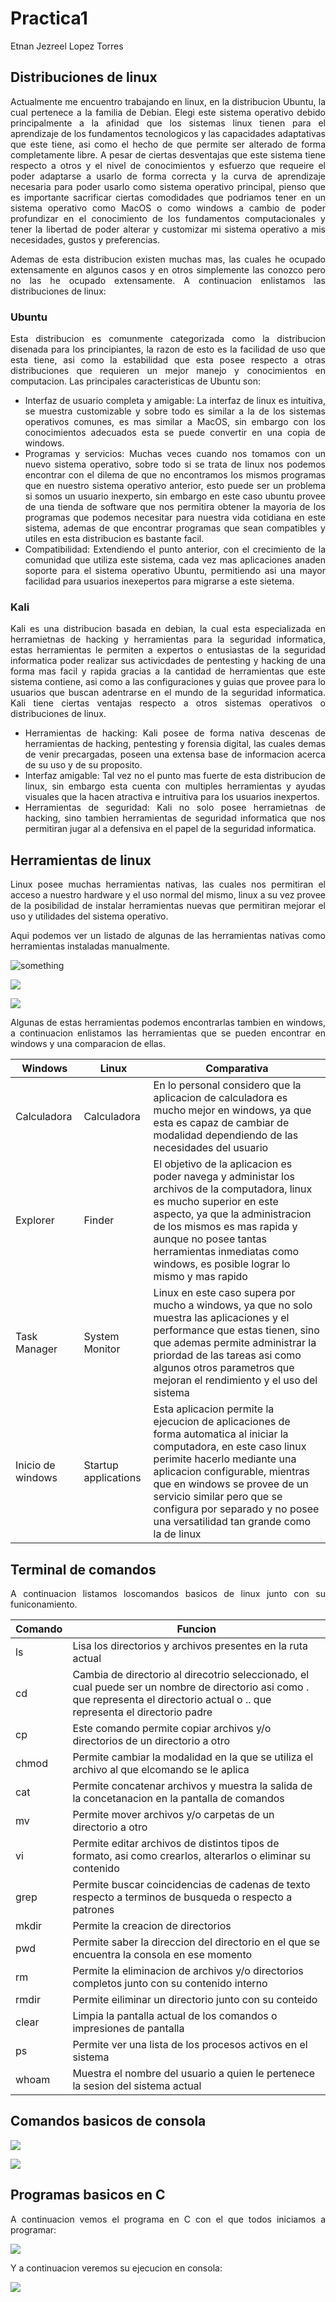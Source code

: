 <style>
    .left{text-align: left;}
    .right{text-align: right;}
    .center{text-align: center;}
    .just{text-align: justify;}
</style>

# Practica1
Etnan Jezreel Lopez Torres

<div class="just">

## Distribuciones de linux

Actualmente me encuentro trabajando en linux, en la distribucion Ubuntu, la cual pertenece a la familia de Debian. Elegi este sistema operativo debido principalmente a la afinidad que los sistemas linux tienen para el aprendizaje de los fundamentos tecnologicos y las capacidades adaptativas que este tiene, asi como el hecho de que permite ser alterado de forma completamente libre. A pesar de ciertas desventajas que este sistema tiene respecto a otros y el nivel de conocimientos y esfuerzo que requeire el poder adaptarse a usarlo de forma correcta y la curva de aprendizaje necesaria para poder usarlo como sistema operativo principal, pienso que es importante sacrificar ciertas comodidades que podriamos tener en un sistema operativo como MacOS o como windows a cambio de poder profundizar en el conocimiento de los fundamentos computacionales y tener la libertad de poder alterar y customizar mi sistema operativo a mis necesidades, gustos y preferencias.

Ademas de esta distribucion existen muchas mas, las cuales he ocupado extensamente en algunos casos y en otros simplemente las conozco pero no las he ocupado extensamente. A continuacion enlistamos las distribuciones de linux:

### Ubuntu
Esta distribucion es comunmente categorizada como la distribucion disenada para los principiantes, la razon de esto es la facilidad de uso que esta tiene, asi como la estabilidad que esta posee respecto a otras distribuciones que requieren un mejor manejo y conocimientos en computacion. Las principales caracteristicas de Ubuntu son:

- Interfaz de usuario completa y amigable: La interfaz de linux es intuitiva, se muestra customizable y sobre todo es similar a la de los sistemas operativos comunes, es mas similar a MacOS, sin embargo con los conocimientos adecuados esta se puede convertir en una copia de windows.
- Programas y servicios: Muchas veces cuando nos tomamos con un nuevo sistema operativo, sobre todo si se trata de linux nos podemos encontrar con el dilema de que no encontramos los mismos programas que en nuestro sistema operativo anterior, esto puede ser un problema si somos un usuario inexperto, sin embargo en este caso ubuntu provee de una tienda de software que nos permitira obtener la mayoria de los programas que podemos necesitar para nuestra vida cotidiana en este sistema, ademas de que encontrar programas que sean compatibles y utiles en esta distribucion es bastante facil.
- Compatibilidad: Extendiendo el punto anterior, con el crecimiento de la comunidad que utiliza este sistema, cada vez mas aplicaciones anaden soporte para el sistema operativo Ubuntu, permitiendo asi una mayor facilidad para usuarios inexepertos para migrarse a este sietema.

### Kali
Kali es una distribucion basada en debian, la cual esta especializada en herramietnas de hacking y herramientas para la seguridad informatica, estas herramientas le permiten a expertos o entusiastas de la seguridad informatica poder realizar sus activicdades de pentesting y hacking de una forma mas facil y rapida gracias a la cantidad de herramientas que este sistema contiene, asi como a las configuraciones y guias que provee para lo usuarios que buscan adentrarse en el mundo de la seguridad informatica. Kali tiene ciertas ventajas respecto a otros sistemas operativos o distribuciones de linux.
- Herramientas de hacking: Kali posee de forma nativa descenas de herramientas de hacking, pentesting y forensia digital, las cuales demas de venir precargadas, poseen una extensa base de informacion acerca de su uso y de su proposito.
- Interfaz amigable: Tal vez no el punto mas fuerte de esta distribucion de linux, sin embargo esta cuenta con multiples herramientas y ayudas visuales que la hacen atractiva e intruitiva para los usuarios inexpertos.
- Herramientas de seguridad: Kali no solo posee herramietnas de hacking, sino tambien herramientas de seguridad informatica que nos permitiran jugar al a defensiva en el papel de la seguridad informatica.

## Herramientas de linux

Linux posee muchas herramientas nativas, las cuales nos permitiran el acceso a nuestro hardware y el uso normal del mismo, linux a su vez provee de la posibilidad de instalar herramientas nuevas que permitiran mejorar el uso y utilidades del sistema operativo.

Aqui podemos ver un listado de algunas de las herramientas nativas como herramientas instaladas manualmente.

![something](https://lh3.googleusercontent.com/fife/AKsag4N44TxA_tD-uO-JlsRuFcFZoTsWh1MTEoGs7_jZcJf1pVORDZw67nHBWBobwJPlERLKB0CyoJLPXjwkrxT4nSGIDyjQqXY_1IRTgLwLf3hxwu6PJT_jv2jhxBJWFoN-CWN9hHfstVg6OLkL8ttWre21EB6aRaStEJ42hp_D0hBTAZw7pSB0tylDcsiufJNvjsiaBaCW0dT8N30Nt0ZWNB7BZzZ1ppwpzirvccsBms4wQlD_iz7beO5501zxOJyWJa2Vn65rPypXfJVA6qAuw7WENr0tiF7-4-12DU70f74QUjsWTnLXaqqKBXXJyQx2gR2vEO8PtC7dy1SYqn12B5foNoXbiWfvil7ff43aenaK6LUjj6qLSZvMwizrUYdxockOx-SijiulxxyP3bRRBpcaLPIvV7mhtf8NJ9LpI0ZrmFI7cFo6qn1jojuxk_mKj0BnYz1yOB0KTyv0CVLQfTbpLhucZY_0xDfBTRgY2XzWxdFq6ENjpMH5ujefCF2Y8K5SnytpJJZpVQcQ2xSp2RW3L3c7Z9dLU4R7lzdONZCpMqbdFyxwDQKudLcNFETfALibjb-MYLN8IHwTXg286u5lJuwGndizmNmFx6iZloGAb0Evr3QNaZNMzPE71gIvu6r9BnbAjxuSEp0JXMVC_aQ23VawX4GNKBP5cAhV1tB198Wh9TK44llUToq2IHfyvMPi3rB_wED40Id_9p8mVMdhQusM1-cyM0GmJa5ekksuiNivcgZ3JGEJZ9cg3XB-jlVOuep8pXv1ba1V8F21cHjTpbIHC7CpB45efYf5lDzRVyD0NuEI-ygDK6J8BfhwTOIcOVS20pN3lWZviVlso8-QZo1jvOG6LicGgA2xgWz4_6g4quEg4yF5QAxvN_O1XEtKJaOIeIaKr3a8i2E5avAk6ZeVYII5e4kJE0rkPQVjVXAt7KQoxVgC6V6KjjesRlEpQBMdQ9of25zFoYqVgb3gA292RZiXbC2kVxQA30EixzPo7i4THBN1wtqRN1TXGhFU4CzQ7hx-pfHSqtIaTC7pr-LpA4kDv8u9JRNSUDI7FC_H-cKoJujlYEjXahqdp4Nv8H9lwz6qSWmneg_MZzzLjgqiPjEg0pbtkgI5MFnk4i4RdlC2xhy8suPnQZgK_LWoBiSpzP0dQrL0vmPaydl9wupOsflyN4k6C-z_SpJ-NwM2rbYVjF2BDJQ-VNqBOg2KikAWW67zOcJ8CONP4GKRAFk86DCailnpdPn3GOd9TJmg66K4YyP0KLnxevotpcpSVm3bTh85ZV-ysynHS4cWRmgzmgwc7-OhdlT62HWN7llN_T3k7Y1t85V0qdJIGWn3iB2-MBEgBwD627jFX_eqy40LBJRvzWWFoxNrKQPz-E3EwRvI4cBqkmxjKA3el5JktwxBOG0DDAKo5s0llbdSI2HvuLfshQTosuZnc1kasNn8Pq2yaPJcpCn18ihJAdvoiA3U05tNPOFtZdx5TIuvUko4zlip0r9LQ_aLWOrsAa5Cj_uCQESDdCGcjtQd3XrpGLbzl4YLcjEnmaqp02rnAJqVyhcpdfaRPUU-vcowCWT6v5SN6hultKeAHuKIRzBlPrrArdDZZhpo__d4ieCpvLnRlMc=w1366-h664)

![](https://lh3.googleusercontent.com/fife/AKsag4Oep3EvJTw76A08IoCEYjKfhvQjV3wrdy9yYtZPTho5PWw85KFLLcYfx8RP9Rjflf4iHeyBdGWRP8jIKtBUFIqK-5KaIWfCcna0PsYwf4_9IdFCel2K3og-6c0_DgLAzEPw_qPoHmZt3YJkLv1fnIL2GZEpXbAGUk01as9jRgnlXnL02QhU-1fV491ZKv2ODe6P8ksCmrNX61U9S9LvC473vzqYPifgCWFZvWf92GAf4wMYa1lFNrvp_2ClI-iWW_0YE6b6IzpQS5PhhuM7GVN1UEeZIZyKn9LOGGdnlZUggWckCn-64pHTOK5QITAD3z3uA-s4IRiN7i-n0An4X1lzllDRwfxrS-Qe18rBrpNBlo8vZhrsrdLXSagXPnYfGI1p3zGVvng41DXakHnisNexhwu6pOYXmhDVfqZPF4vfG9AwQr8CJG5FESfpFrpCSy9SgVANMLzR65-GcKf2Bdr7tNc8kN8vqa5Javw8VIGv3IVgAHnsSw5XeXvRUb7TWX9WowxxQ7u_IxdWA4LFiimIdyltUfBp06ff1EDYLbXLsUOzuu3ZvApyhBvxpodPw1IyQj-X7aL3hkSphIUSMln-T_iq2NTqtcaireBD3jcqNAYyKapL9cEwyITcRFjrZKc-afFQaJ3quFa4NAtL9RuffBsGyUF9BMuZcOo-C_KjdCzyfalcw_CF69SYq-t8311VaYeNI2howFhGQ31Nw0q4JulJHvhsiMvcSkUNBBfp1MkBBYuafQkieeBO4J8IcKiobRKcKEakzL1GFq15FrlC6EhfGh-Ee136oGY-pywDi8ktIAgAmmaro4WlWMeHA0jTvepFhHnXupIWWmxE9jtRIM6gPL2YoCCxNn_sME23xMzpEvODYluTHNTfruGfWkG9SpCsOBTOxzTgFUz1oeMVktDKbCYuz_yhmn78wU7DqFG4mXLWbaESx8oIrpyZ9h-8akqcOBU-bOtuIg_U4QwTl9HC1iviyr7VMFrJAvpSEA0Qj06DeVGZzUeiJ2CgCNSvyRjNw3CbVKW9Z-C0cmk9kBpYmu2i55viPnxfRVlMXF_dbcuMNCLBvKSHRGihqAhArbdsCw2r2dvci0VnAZEn4UgPNJ8xWGNixX4evWaqhD3SBEKoYTlu4BJNgmIr9O8Z5JUUWdnpcoFnoCheC6euvUWNfg9KQIxMrBDuHlPa6LqW2rNyiEN0F-hcizyshDnbhToN-PpKx67-cAHPwPv7T5355qGdq5c7jxPuivIbPjJJWV6VrgNC-C--gLzKMVc17oaCGU86OAc-DB8R_HD0Aw-jC21tox-CDfY6SCN9OPCbV-6GX8G0Qrr9dyFBsjxNkiQbcGO4hzdNY5kbl7Ubnb5QnT6lsjoLhyValIecOxtPFzfZD_CQ6uzC9XaJRa3_d0pqAmHYum7ZMIXvvPFGEQTsiFmmu-XSkz_hQx8eiBhEOfhD6AJXyHvv8E6e8ZRXDbP-9zAJw_D8mp0-w7-ahzAxu1xIgT5j0jo5ZruQ-nype3zX1UzZ2C6lOBXTTS-WZ7D6T47elEtPakT0bfy1TeBXkQlJVMdQnxwzNlVIfkbhRiqZDAo6vjvYPmRx4MFZUacByk-_8ZM6GoCloUddcEt3T5c=w1366-h664)

![](https://lh3.googleusercontent.com/fife/AKsag4O3NjwLiffNcj7DIfCyMojpcjQ1RJOBJB0S3aQjfCNt8dBfXSFG8_fE_AmU7fHtFod092nCGhAX7Obg6yJ1HYwZTCNmlq_7sYD2ZLnkWZKlQNTB0VWq0tDkibdLel7pRsGj3tNCqiIIo23TFubwssAJ1sMfIqbUYBOzKq7VMDX2sPqduqnKzss8UCjTsaClWM-gzVMAu8jlqnCIqx9MSx-pphb5oDkKQtA1WXhXsgi76vo8AWqscpQc8si-9lo3AqPgV2o77bkdYyIMMLjL9s2GWVMM0cuz80CqVaUaj9-8NmseVEHePrW-PETh2vXiZRiIo9-3rQaQGgQIUxlBoVgUONh5geqmjsJY54jBvbKFL_4SCdT7jWoxO4Fz-coHwzfkNjcse8YAiseJvuzM74YQurY7nkg7zXjc6ddN-Yh7uERcqCHrR_bvGFOe5U7F24k2Avg6_ge3vA6Kvu4khWFFwUR90XhcaZXBntuzwlVrWkMz2et2Eu6-12MlHstlyYdTvYpaOD4-caWtsUBSKA5xD-Svs_-G_YpFWLzCgFBaMHS6G9Vx3m7AAUxIrKAZGmBX1lvGlRCpENhQcO8On-Ae4KtY06R8_wLOuig_ULsDivmNYKsatWkaWxo3DpJmlJ6A4YYJQ2VRgGOer6-q5J77SlgtZDRxsN8gJYGw79IHYSYmF0VHw5nXJVXTz83lRenAQfgiXiy_eg4MjDPJ1D1OLy2dce640dKnZmiNHBQGM9JbBm97mDMWsiomy21fTJk1eqADzg-j3u1-pqC983iwQ4VI1aGKXtbGF81LSQWBN_mjUq0RWseUeuGBYVIbE1p3g30sXQ9YD3ffemEYCW1xSC6PGdb_3s6ZO4JY5iZqo0hq-QaaK_rRZPBftW81iQVLaVNiiTO7YU8gmDtoCOlLe35GS18oS0CKXp1Qu5DU2rFM9z2dFUByVIQ8LW2EdCpG8PAtBxsjIsr8m2VMR80BJ6qAkfCrhsn2soCgV0e05xsQgB00R7K5gEaTmzhqYCmaYOV3HQpggavP4jXytYTjWSWTsYF7UIkLoaLXRbMfkSlF0hwN9bQ98ZMahQ7HYBFQUTksvl9m0RzNDnU6P_wa0zJOazGZjmji6SFk3ADtENwvu7UapBEymEXdMlwmOTe1mRFSV08PYRES1LcNGUECNuwA54qpeKhZy6-8i_5F0gIZWe6EjhzyhqqTUAwdRBHq9u2lWM3UREI_OEe6NsP_wSIWKj5UEcZjPayLB93Erutgvb_Cd1NcCdp268IRR1cMn-XVtEk-z6-kLrousa88T6UUdlLmt_6s6p4i9PWV4Vkkkfl5TL6i5u89oduHY6ZjejNVieXJQGe-_zbSYlK1ZTeANaV7E0E7UCWH-SNueosr_t50wEvsxzxTmnomB0CNCVmrTfnQKMGxY89nTfftbFLy0Ol2NTDZtAP1gTgshkY607ZFuSN7CWfFVfG421AmxfNoSv0OsGSeVQFJTO3AxoR9sdPdF7GozdB7e_W-hER71KTk3Zyh2ekAkOf3BTFZ1XfZ3RtYX98-UJAxm3jWJh2KhIb6gvy0nrVS0dP08K1HA4cWROLuSn6inwqlAWHCC0Iz4osjG4zifPJo0_Fk2X_UHc0=w1366-h664)

Algunas de estas herramientas podemos encontrarlas tambien en windows, a continuacion enlistamos las herramientas que se pueden encontrar en windows y una comparacion de ellas.

| Windows | Linux | Comparativa |
| --- | --- | --- |
| Calculadora | Calculadora | En lo personal considero que la aplicacion de calculadora es mucho mejor en windows, ya que esta es capaz de cambiar de modalidad dependiendo de las necesidades del usuario |
| Explorer | Finder | El objetivo de la aplicacion es poder navega y administar los archivos de la computadora, linux es mucho superior en este aspecto, ya que la administracion de los mismos es mas rapida y aunque no posee tantas herramientas inmediatas como windows, es posible lograr lo mismo y mas rapido |
| Task Manager | System Monitor | Linux en este caso supera por mucho a windows, ya que no solo muestra las aplicaciones y el performance que estas tienen, sino que ademas permite administrar la priordad de las tareas asi como algunos otros parametros que mejoran el rendimiento y el uso del sistema |
| Inicio de windows | Startup applications | Esta aplicacion permite la ejecucion de aplicaciones de forma automatica al iniciar la computadora, en este caso linux perimite hacerlo mediante una aplicacion configurable, mientras que en windows se provee de un servicio similar pero que se configura por separado y no posee una versatilidad tan grande como la de linux |

## Terminal de comandos

A continuacion listamos loscomandos basicos de linux junto con su funiconamiento.

| Comando | Funcion |
| --- | --- |
|ls| Lisa los directorios y archivos presentes en la ruta actual |
|cd| Cambia de directorio al direcotrio seleccionado, el cual puede ser un nombre de directorio asi como . que representa el directorio actual o .. que representa el directorio padre |
|cp| Este comando permite copiar archivos y/o directorios de un directorio a otro |
|chmod| Permite cambiar la modalidad en la que se utiliza el archivo al que elcomando se le aplica |
|cat| Permite concatenar archivos y muestra la salida de la concetanacion en la pantalla de comandos |
|mv| Permite mover archivos y/o carpetas de un directorio a otro |
|vi| Permite editar archivos de distintos tipos de formato, asi como crearlos, alterarlos o eliminar su contenido |
|grep| Permite buscar coincidencias de cadenas de texto respecto a terminos de busqueda o respecto a patrones |
|mkdir| Permite la creacion de directorios |
|pwd| Permite saber la direccion del directorio en el que se encuentra la consola en ese momento |
|rm| Permite la eliminacion de archivos y/o directorios completos junto con su contenido interno |
|rmdir| Permite eiliminar un directorio junto con su conteido |
|clear| Limpia la pantalla actual de los comandos o impresiones de pantalla |
|ps| Permite ver una lista de los procesos activos en el sistema |
|whoam | Muestra el nombre del usuario a quien le pertenece la sesion del sistema actual |

## Comandos basicos de consola

![](https://lh3.googleusercontent.com/fife/AKsag4NkKhkueRuQrO1h5dxECTualfLiVjVlnlepZByaw_iFo4Cx6n8OtK_nTrU5YvYVJjWQfhG-m-66dfA0HBRKBXhfF-SkOYEMcutHD_364yvXFuw5NvIWHWq8T1HxwTKiDknv2YZwrXZu3xHq_c9rbwSxcNNkE-WKuJ2vD-gaNK48amHodwe3aAITmTKWoTELw8nueaWqBrT-6N10zUKVoGv8IGVx6MkhK1dgTWzGlqOLqEonS5LVXNFN9nq6n4UXgsuq6VvqecV8kPb57Ss17d3EWDRtN7Tg2NtdMQDKxJhDae8e7_e7lBvd8tdiIc5EtI1OGUtdJqlrAARJqW8UTinfgnv_ORhUex90OVCr9uB_zkd_WzZcF1OV6xvGd_W5Kkpf-BQCCft6KM31MOoRP9Vhh7SZgxfBI-vvtCVMsM9xjNRvEli5WX5hq4unhxyDJ35Q6xHPXcvJrIgQdLg7gVDCy4RKiek9BPpaow5hOxpmqfLyLmLT2J2xBeuuSqSn-lihUxw0BNwsXxTbVawUWZQJKrpp9549IteAD4eSBVTONIVzBU2DG-htsRhNFj7nZwlUYNYYX0YwKYyUPSe5UZZxSh1j-J-gHvleNkAL8g_9e43NjpWwZF5SQkJgR_NQVRgnRtQHZqRrLCELa_dJfcs_Fnc71w4w-UWFE54VgH5qZnpt9Vq17AwsBLCU1lO8BGC_oGgxMoW-UpcsmkCbTo9CnTCEQQ2ZS7n4sKL-W7bn9Gb40cOLZkL20gFTSWFedt21cUBmlnRnHhsRavxki1TY3NeA72FTSi43fmG5Pozp-REtscbWLYcFX2GSb8HeV_nWe5cjQZIz7HhSskSGW4DlnSsvzCfWa99KMHFaizmEK2KazmaNh0wt1hFnw0Blbdi9PvvITIgIWuFJuC4BDakDd7qUbm2N-Af38Edd9G0XIuZipOH7TxvnT_jJ0J2TvnZE4PVNRV-a5I6FiUewh9XDCzYhKz9lN49r7Qbz1Wm8cYOzG4smPSwOmC9IaO2R9PhDUz0j59WEfirCB889AoBva02XPA45RJJZ5f2I1NefU9vhadZS_PMemPcOJi3WvqjEC63IW2miWMG8wg3gP7fLkcKNmzVjq4S6hwdeJ4Ti4J5qeelbUjh9W04Vf6KH1DoaKH1PA91IueIk3BCn53QchQTOk_vk8yI3MRaAM1VefuSshtC369b9YZ6_9noq6yvxRZ1ZfMoM6VqvkOk6Zt1eVnrFy_J23bcyNXF3aSh4PAQpYlIBfaSvBR-QeWdd5X2fWcJU9hfAA4iosnIE71PCJB5CPy-3BOV66o1WL1AfnRCHQPC1xVBJ1UVQK2KAUWgVq2HR0BAFD6muMqFAX35rS116V_nARr6xgoEVgnR9MGbbXYAoL58b3v1FvuacKF1yte2xRjyvtt29Od9BXxnCA4XwzLnMrxDzSYpuz7EGzKaet7A1UGeJjORS4v0p7M8_-W-TtGXbicXPnaqIU_OxBsSHlVYtldLZ0CwpE3V1k5ii2rFEUG6cn4XobOzH7SOjuAY0OBXmb-rwj9_eblUvBo9w0_j3JCHl-EnGS0xcfCNibI3W8lO2ZTknwX8SfgXOU1sNBks41IadLGCQeyP9cM3vR5s=w810-h663)

![](https://lh3.googleusercontent.com/fife/AKsag4NhKTMXqABjU7eVBtZaI_-vhsPTptMIqfvX93oF0-S0jUWuz1-tMepf-P-D4416x5Sv4eZFXun_M74TAZEFWdJUYEn0PjOwqYUJ4FONMCQy4DB1y-S0VamvVuCXeSlreLTfdEsxqbHm7HjyJB6rfZyH2Lmq07PbHFaFlId7dzfS5AHbYrZw_c6xw9UCPpthyUAI7dP1ZuoZJmzBfFStngjZLh01xxOxrEErybem1g_r6zbLlrf9NyWzsbyy6m3EkAtjB-A8P1YlFdEqaCH_Je7oHRJwm6Nnlv4HJk5FM3Md8N_QI0KRSdCaFJ8ZPwbSnMNO0V5zydBrmLOJhPqAWP-RnlmdJcxAE5KH4HBVnIoo0tCxtAYSp_A-bt9RMUX4dhAq73_RbsxlnyhmaD_l_h--XyG7eByCxxsWASTZJA82Uf2Bj7ztJTWo9VoO8RepKg1JY1fLBz99v1QpWWMfJThPAUKl0ukg3c_lHZRIlUKjLdSps2ZxTkGfQn62d99zM-es4aNaSC-3ax6k2YJr1fmGI7sHV0VNm5VL92fvrclwacJnyKoWCp7f2zsKyJ08EtzUdp1YoppWzi8ojz4rNara1U-pxQuCViYQbdUl_fg-IBPL2dJ-wFo-2arHEN_8Al7hcaG_i95Tg7uyum0hier8ubdgptT8L50K-dLlVhRp2cNgMFTEFeDdBUXNUJaF4-hKmJR7UguCz4PxXmzTyuhznhZAD3aBXZN8190bT_oP_Fjy5n87HSRz3gcp0Erq8XuEfeuIM8gZ5VsEoDkIsmvPhddddimxYmn9cJP0lun2-ELd4OOeNBBH2_1ig5Z6iYARQl2gxcB0A-87Y1pGuKxAqAfs92Jn-llpLe_DpGuDfrX5HHFJohPrZCCCcQEdGuzFGo49tan6vXeDr4s1VT5LfB9-X9No4A2brHPIKsGN-Khh5jeenqUO6hy5RJwzThGI0RnCtjk6VVlcnNC2lw_oS6goaH7CqjabXvUR6ut2mOS9wU3PZ5duE3QNQYbZP-oAsKs7CDXx0p95Cyj2VUaw1qu_K8Cal0q-c4T0WVfqKIXs0xnZGKmuo_EJ-LS-J_1xyeGzbDAVtvZO6V2-ygPEYWZa9sxEWeY-UquBVG94hqC9PO_TkDqqiiN7n73Z_h3o2-qA17Nmps3muDSoWR80_CI9rWP5YPDfQ7wkadhmLPhOjoXCTVqlfaJDQAp7lw50aPXzFpVjt0tjW7Hd4BPLSb4CSMI4mQeef56lm8-G_H5U8lKpsvccBLZJAqldEEjCT5HEg8g5_BcXDcRxaXroHOfExTLOkC_pzyhk1VbbOpcrLSVVn-7jQPKyNn7VNXOHEVf9SEBKAfT65MOv4oDGM91UGAgReyoDd-fYRP_K1OhQ7-hKf0wS5RL6X56R-fx-Ff5ZLFuP9VIO9uGLskJ0_Nn53omhvgyB4_NRNlS-0tSoBW7gUalp8mqwdIyx0qhq3HE6hfuloNA8_OMPvuxlYikvUla_VSMZaC2dC9SoCPrukD0GeMyGaxsJjH7zthdutieYPT9DBtcCU7mK6SsI7I5CB_Du04qE124lJCJVD2HslVJU3eC5V2AWIWdHzIrzjkV2yNsPva9f53o6CjK4ARHC5wA=w810-h663)

## Programas basicos en C
A continuacion vemos el programa en C con el que todos iniciamos a programar:

![](https://lh3.googleusercontent.com/fife/AKsag4M70uI7GyKKO9hBmK7_O3hRAkcrPALEm-rJ89i76FF__Ex4ly4fKtAC1YVYrtv4YoQfySr3PCOlM-AyBXJXZ9svgBODHqZUX6XYCg2kvh5RllbhAh-8YfjwyUIh-p1HZKCM3VSrCjtaon8332P1suFSk2gJg3p5G2Q5hQuLQzQaWUGcM2MdwAZhQVftJYuZDNDHtneZ0fyosyfsUrLY4kuDnbLNkzMcFhHkjF0kDlBuUl92bJsjs6qt9KJRpNrdHm1O7EhVzPkxXhe4nQHoUZr8iSyLizsdQrZnhFCS8bt0K9RKUoC5gke4BHhMsnjUf_2fxmIVq1j9yZaUEfXQwukzbsNLOI9vqdhqRjmyL9RhIUPSGaNx5iqfJp-9Kl00unJdWn0JX3q8KcAJmSAGZ7NrglE7mMaa7K3kLfOEaSzHsAfFieTxbrrpaeFAxfWA3h32RE9cY6DOF1NZAcumEMLHPskhS8iOOxlxED5RcO90-7rt1tmgzZSKs9br7wJ519eU1ujXks0JBng5sfTJ6t4xFPI73CTxGIOUkjPhQPPJ7Zetw41bz7S-2V8EV9JHYntOUw2pmBvxzMi5yksNdDeiK10BOGf2BQtRxd87Q8Vmb0OlAVuWiC-JBPGthd3lYsbld_m-A2o6uWSmgB_k8CTBUT3ICt0DYVY8k4EfDIO7c3VxDBlW8dQ6umjoKBu0YNrhzjRdlbRCGvkK1xiaJ1cthzrCqBcRdNMbkbATWGVpFlmFV-IwYuBk2-G8Mlx22i0-WS7Sxich0YRWOBrezyPAaSrPUw6lR-9VVYsU9g5de24kPVa5VLc5XW0ZoxZLRfiG72bCaI0XQjTmo_sRSFhvcA14RxUYPkpMKY8WnaPFrYj5V45mqYOZPpujaM9QVrAAV2YOyef7aknjbXu0di7SH-hWaEVwhJKq1HJzhXo2PMQonMq5p5ZTXGlZ7RSGloFc3s_tQb91kne9lB0r12sX9smQz2_vFp-7-v6tT3A1_MPAvS5T6FhZiq2du0eMuJUHuIsOyeujUgIjk4yO3s8uqwVGUuEOeaWToVOUbYV3yfWGicauOJ0cCevBj0Em-XN4mgMGX50j94fZs3a-sEd2b5_ILIVpxzKYjbMfyaRXlGUEcJ8vIJjPLCw5yFIjcfsv0nN9ma_0bdBDFL0jfhJV7coyYbITQl0z9DV8Y6PLnFKyYpKhq24WaZOTEY29xX9retnBr7wgB756gxWkcbuIApO15K1BZsdIBrBxgaA4hcLkP69E9ckJzwjfbgEMcuny-C5KQ4nSzsP-yCQ7Pun4FnKvMkZNtM8vhP0dMJX_i3ao9bRuLow2tedZ_NGV7cgw6agxQNeiwIE9hCPJt1bVwkKAuJHCaOJlr4ydp2e45ZoAaewWT-FQMuzTdQ_LuwNfLS3RKO94mHMonqjYXsXmilKITZT2Kx4-4DT16EAViNSYaw74qlYGv1OQrd2BP6Y66JrQLXCoCpG5lktaYae93EpAQ3skd5xYJb8MmN1nQ4otpoonCODBr9FJ1Yrx3vdpwdfKPxEgrMMBOpSL197TY_KAEwYPj6b_0_NbD5IUpNGQsgAuqfnLYOCdwPXmpfm9YIvO3gBshirpR5aE-KGZ7kuv9a4=w810-h663)

Y a continuacion veremos su ejecucion en consola:

![](https://lh3.googleusercontent.com/fife/AKsag4MfE_Bd-x4_l3W7-RwH8mhuNcj13uiK5-vUh6lU4X5Lkbwy8i6cRPuIS-dOA4aCveP5ftMC2xxXOs13fhLAOTL18gD4cP7saBMGr7kW8M3unL2Jzkjs-Hk7E155VS-MwMHbtOs5F7dfK1hP336gjGZ3__fF23fSNs5cXOgWKJPYs2YuCYRLFfLKiCzK-ABDY75Z43BhqJ_aab8eE3A5sb1uOXxzbP3GULFaIOA_7f3igp2ObaQxWQx-1rUNP9hz2tNUtTLTyYEzTDESMG53RLbCL4kGWbe_stNWarKHMF38Y4UAp9TVLZbqmcUxaWAr7AdazhdvsYM0HEf3aBbyC1V2jJFZJB2ZdIoRDMD8XEtNaheCn8XgRc5pLbfFxK-WZMHgEORvr-SRioVoN_Zfunz7QPpufCV6g_yTY2DRkSOo0WJ62kPBjHGl_cqvCE2fpgI2Vg3IMq5JJkwTywmvDSxpjYCsVtrzs-iq80hXywiGvnxx6a2R75d6kCHy11noJawycxyNo928RNG0wLfO6mi2PGS1n5BkY27otRZK-li0OcYVcZTxuW8-wbHBZKRYf4w3c98OOnNQn5zudgq7ZuW7AD_WsPVCu5ZjBe1gWV_5-gmQEUSsq2OEfDXGwS8dHFg870RTX-zNR6edFgQHXQUVj9Apugb9T-73MuM3HRdyG0m3pLAajYb0ciQno-svQ1nlkX4CQpa9aRKBA73v5DaNo4m7jpo1f5XbF6rRsTH59ctuq4qsQ2AgeYthkv0d3z3CwyYwjgD2AZLDBe0ZDMkrhmnDFZoSvqmPej-zAHUEHp4X6SLVzgb8royaZoWS-97Ywxop7DP0dOoD2_w5QPmGuUGNIrEb58kOP6xHTNYAh6bZn3eD3wUIljMqj5Sn8LRov3IMmsDHFA3r92glQrSNUQUHMSjpWSfMqDCdwt47TcSQkfeXzMcJLC9s3GWyVoGZPa5WIqr4Yt9cUhzrwqiNtCar3InEtWJA-u1VT3QG2A5cSPKCzyjxdS_KkJQgu217FlCQq4rn0Rxs67tFTJ501BrTduQHvShMXRYcsVhKYccMh1nxerASJaMkQjFBCYsGN_0M6qQo4YLXr42JTfkCleAziE1ITUR8atiM1Ow-0RC5bPD__LDy0OH4olvOM6_YeBAyNe88X3zj8V0UTssnR7L46pfcEKy4xe1R_tD-L22gM7rDWJr7I4mXE5qCaSFnIlDrMZIt_HF3rjOH-osErn2H3MFMvfDVDkSXp0mdruDBQv7jv089Z60BOdVES469p0OBQMqmT7QbRZg3r7WO1weCuiaJ7ZjXqhT7ctA8o_8IH-H3_SUFs18zm4-9_quiM1TvcR461BViy0pfGdFmR7Z8cWMIzx-1HI9iu-iesxylsRQd9rXye-MQFQ-VpVMW_jiI7541z6jH13k9pLOF_91bcIlbP9Lran9xzPjcC8MS8GacGIzNl05GVS0zg_C4yhfjrXsjU_uaEhELHP47vEPP6jIE1X9K78kGf2yyfPvuzAa6BqCFr23A7s5RavFCX5pvojFSfziAuA6PzlgC8xJdqLzro-mBL_AFvC0z9jnRmnmYi-NP20DgWe6ct8DROsmeSqmX2b0x3IB6E-lECmqYyz8=w810-h663)


</div>
